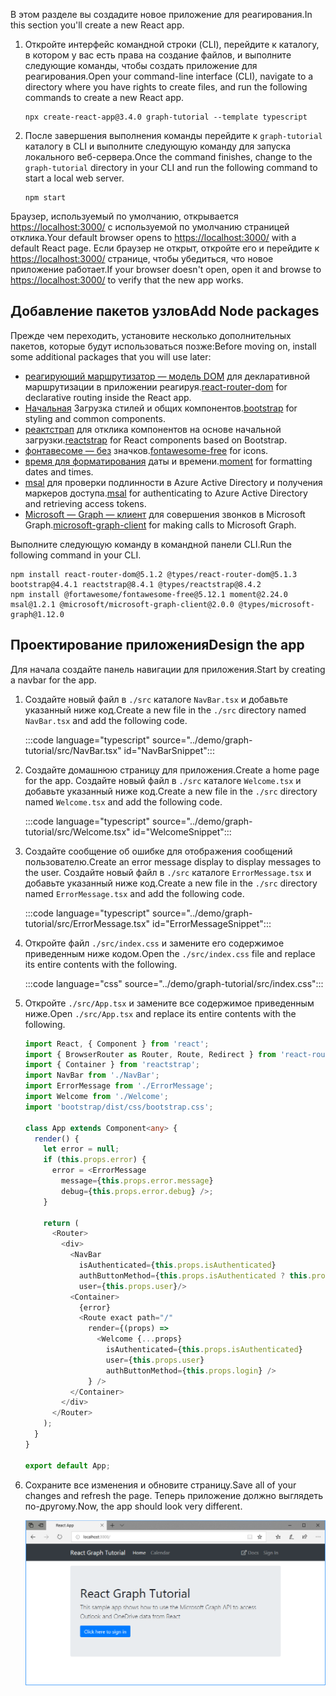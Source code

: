 <!-- markdownlint-disable MD002 MD041 -->

<span data-ttu-id="aeb4d-101">В этом разделе вы создадите новое приложение для реагирования.</span><span class="sxs-lookup"><span data-stu-id="aeb4d-101">In this section you'll create a new React app.</span></span>

1. <span data-ttu-id="aeb4d-102">Откройте интерфейс командной строки (CLI), перейдите к каталогу, в котором у вас есть права на создание файлов, и выполните следующие команды, чтобы создать приложение для реагирования.</span><span class="sxs-lookup"><span data-stu-id="aeb4d-102">Open your command-line interface (CLI), navigate to a directory where you have rights to create files, and run the following commands to create a new React app.</span></span>

    ```Shell
    npx create-react-app@3.4.0 graph-tutorial --template typescript
    ```

1. <span data-ttu-id="aeb4d-103">После завершения выполнения команды перейдите к `graph-tutorial` каталогу в CLI и выполните следующую команду для запуска локального веб-сервера.</span><span class="sxs-lookup"><span data-stu-id="aeb4d-103">Once the command finishes, change to the `graph-tutorial` directory in your CLI and run the following command to start a local web server.</span></span>

    ```Shell
    npm start
    ```

<span data-ttu-id="aeb4d-104">Браузер, используемый по умолчанию, открывается [https://localhost:3000/](https://localhost:3000) с используемой по умолчанию страницей отклика.</span><span class="sxs-lookup"><span data-stu-id="aeb4d-104">Your default browser opens to [https://localhost:3000/](https://localhost:3000) with a default React page.</span></span> <span data-ttu-id="aeb4d-105">Если браузер не открыт, откройте его и перейдите к [https://localhost:3000/](https://localhost:3000) странице, чтобы убедиться, что новое приложение работает.</span><span class="sxs-lookup"><span data-stu-id="aeb4d-105">If your browser doesn't open, open it and browse to [https://localhost:3000/](https://localhost:3000) to verify that the new app works.</span></span>

## <a name="add-node-packages"></a><span data-ttu-id="aeb4d-106">Добавление пакетов узлов</span><span class="sxs-lookup"><span data-stu-id="aeb4d-106">Add Node packages</span></span>

<span data-ttu-id="aeb4d-107">Прежде чем переходить, установите несколько дополнительных пакетов, которые будут использоваться позже:</span><span class="sxs-lookup"><span data-stu-id="aeb4d-107">Before moving on, install some additional packages that you will use later:</span></span>

- <span data-ttu-id="aeb4d-108">[реагирующий маршрутизатор — модель DOM](https://github.com/ReactTraining/react-router) для декларативной маршрутизации в приложении реагируя.</span><span class="sxs-lookup"><span data-stu-id="aeb4d-108">[react-router-dom](https://github.com/ReactTraining/react-router) for declarative routing inside the React app.</span></span>
- <span data-ttu-id="aeb4d-109">[Начальная](https://github.com/twbs/bootstrap) Загрузка стилей и общих компонентов.</span><span class="sxs-lookup"><span data-stu-id="aeb4d-109">[bootstrap](https://github.com/twbs/bootstrap) for styling and common components.</span></span>
- <span data-ttu-id="aeb4d-110">[реактстрап](https://github.com/reactstrap/reactstrap) для отклика компонентов на основе начальной загрузки.</span><span class="sxs-lookup"><span data-stu-id="aeb4d-110">[reactstrap](https://github.com/reactstrap/reactstrap) for React components based on Bootstrap.</span></span>
- <span data-ttu-id="aeb4d-111">[фонтавесоме — без](https://github.com/FortAwesome/Font-Awesome) значков.</span><span class="sxs-lookup"><span data-stu-id="aeb4d-111">[fontawesome-free](https://github.com/FortAwesome/Font-Awesome) for icons.</span></span>
- <span data-ttu-id="aeb4d-112">[время для форматирования](https://github.com/moment/moment) даты и времени.</span><span class="sxs-lookup"><span data-stu-id="aeb4d-112">[moment](https://github.com/moment/moment) for formatting dates and times.</span></span>
- <span data-ttu-id="aeb4d-113">[msal](https://github.com/AzureAD/microsoft-authentication-library-for-js) для проверки подлинности в Azure Active Directory и получения маркеров доступа.</span><span class="sxs-lookup"><span data-stu-id="aeb4d-113">[msal](https://github.com/AzureAD/microsoft-authentication-library-for-js) for authenticating to Azure Active Directory and retrieving access tokens.</span></span>
- <span data-ttu-id="aeb4d-114">[Microsoft — Graph — клиент](https://github.com/microsoftgraph/msgraph-sdk-javascript) для совершения звонков в Microsoft Graph.</span><span class="sxs-lookup"><span data-stu-id="aeb4d-114">[microsoft-graph-client](https://github.com/microsoftgraph/msgraph-sdk-javascript) for making calls to Microsoft Graph.</span></span>

<span data-ttu-id="aeb4d-115">Выполните следующую команду в командной панели CLI.</span><span class="sxs-lookup"><span data-stu-id="aeb4d-115">Run the following command in your CLI.</span></span>

```Shell
npm install react-router-dom@5.1.2 @types/react-router-dom@5.1.3 bootstrap@4.4.1 reactstrap@8.4.1 @types/reactstrap@8.4.2
npm install @fortawesome/fontawesome-free@5.12.1 moment@2.24.0 msal@1.2.1 @microsoft/microsoft-graph-client@2.0.0 @types/microsoft-graph@1.12.0
```

## <a name="design-the-app"></a><span data-ttu-id="aeb4d-116">Проектирование приложения</span><span class="sxs-lookup"><span data-stu-id="aeb4d-116">Design the app</span></span>

<span data-ttu-id="aeb4d-117">Для начала создайте панель навигации для приложения.</span><span class="sxs-lookup"><span data-stu-id="aeb4d-117">Start by creating a navbar for the app.</span></span>

1. <span data-ttu-id="aeb4d-118">Создайте новый файл в `./src` каталоге `NavBar.tsx` и добавьте указанный ниже код.</span><span class="sxs-lookup"><span data-stu-id="aeb4d-118">Create a new file in the `./src` directory named `NavBar.tsx` and add the following code.</span></span>

    :::code language="typescript" source="../demo/graph-tutorial/src/NavBar.tsx" id="NavBarSnippet":::

1. <span data-ttu-id="aeb4d-119">Создайте домашнюю страницу для приложения.</span><span class="sxs-lookup"><span data-stu-id="aeb4d-119">Create a home page for the app.</span></span> <span data-ttu-id="aeb4d-120">Создайте новый файл в `./src` каталоге `Welcome.tsx` и добавьте указанный ниже код.</span><span class="sxs-lookup"><span data-stu-id="aeb4d-120">Create a new file in the `./src` directory named `Welcome.tsx` and add the following code.</span></span>

    :::code language="typescript" source="../demo/graph-tutorial/src/Welcome.tsx" id="WelcomeSnippet":::

1. <span data-ttu-id="aeb4d-121">Создайте сообщение об ошибке для отображения сообщений пользователю.</span><span class="sxs-lookup"><span data-stu-id="aeb4d-121">Create an error message display to display messages to the user.</span></span> <span data-ttu-id="aeb4d-122">Создайте новый файл в `./src` каталоге `ErrorMessage.tsx` и добавьте указанный ниже код.</span><span class="sxs-lookup"><span data-stu-id="aeb4d-122">Create a new file in the `./src` directory named `ErrorMessage.tsx` and add the following code.</span></span>

    :::code language="typescript" source="../demo/graph-tutorial/src/ErrorMessage.tsx" id="ErrorMessageSnippet":::

1. <span data-ttu-id="aeb4d-123">Откройте файл `./src/index.css` и замените его содержимое приведенным ниже кодом.</span><span class="sxs-lookup"><span data-stu-id="aeb4d-123">Open the `./src/index.css` file and replace its entire contents with the following.</span></span>

    :::code language="css" source="../demo/graph-tutorial/src/index.css":::

1. <span data-ttu-id="aeb4d-124">Откройте `./src/App.tsx` и замените все содержимое приведенным ниже.</span><span class="sxs-lookup"><span data-stu-id="aeb4d-124">Open `./src/App.tsx` and replace its entire contents with the following.</span></span>

    ```typescript
    import React, { Component } from 'react';
    import { BrowserRouter as Router, Route, Redirect } from 'react-router-dom';
    import { Container } from 'reactstrap';
    import NavBar from './NavBar';
    import ErrorMessage from './ErrorMessage';
    import Welcome from './Welcome';
    import 'bootstrap/dist/css/bootstrap.css';

    class App extends Component<any> {
      render() {
        let error = null;
        if (this.props.error) {
          error = <ErrorMessage
            message={this.props.error.message}
            debug={this.props.error.debug} />;
        }

        return (
          <Router>
            <div>
              <NavBar
                isAuthenticated={this.props.isAuthenticated}
                authButtonMethod={this.props.isAuthenticated ? this.props.logout : this.props.login}
                user={this.props.user}/>
              <Container>
                {error}
                <Route exact path="/"
                  render={(props) =>
                    <Welcome {...props}
                      isAuthenticated={this.props.isAuthenticated}
                      user={this.props.user}
                      authButtonMethod={this.props.login} />
                  } />
              </Container>
            </div>
          </Router>
        );
      }
    }

    export default App;
    ```

1. <span data-ttu-id="aeb4d-125">Сохраните все изменения и обновите страницу.</span><span class="sxs-lookup"><span data-stu-id="aeb4d-125">Save all of your changes and refresh the page.</span></span> <span data-ttu-id="aeb4d-126">Теперь приложение должно выглядеть по-другому.</span><span class="sxs-lookup"><span data-stu-id="aeb4d-126">Now, the app should look very different.</span></span>

    ![Снимок экрана с переработанной домашней страницей](images/create-app-01.png)
